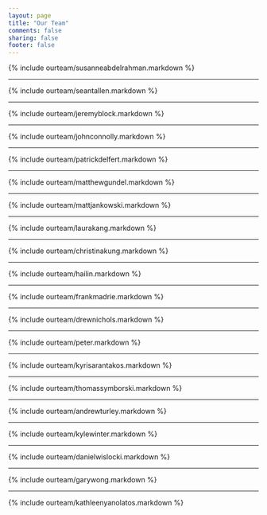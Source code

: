 ```yaml
---
layout: page
title: "Our Team"
comments: false
sharing: false
footer: false
---
```

{% include ourteam/susanneabdelrahman.markdown %}
****
{% include ourteam/seantallen.markdown %}
****
{% include ourteam/jeremyblock.markdown %}
****
{% include ourteam/johnconnolly.markdown %}
****
{% include ourteam/patrickdelfert.markdown %}
****
{% include ourteam/matthewgundel.markdown %}
****
{% include ourteam/mattjankowski.markdown %}
****
{% include ourteam/laurakang.markdown %}
****
{% include ourteam/christinakung.markdown %}
****
{% include ourteam/hailin.markdown %}
****
{% include ourteam/frankmadrie.markdown %}
****
{% include ourteam/drewnichols.markdown %}
****
{% include ourteam/peter.markdown %}
****
{% include ourteam/kyrisarantakos.markdown %}
****
{% include ourteam/thomassymborski.markdown %}
****
{% include ourteam/andrewturley.markdown %}
****
{% include ourteam/kylewinter.markdown %}
****
{% include ourteam/danielwislocki.markdown %}
****
{% include ourteam/garywong.markdown %}
****
{% include ourteam/kathleenyanolatos.markdown %}
